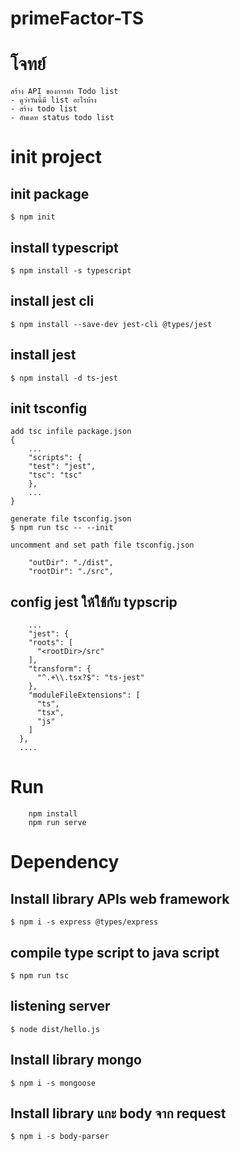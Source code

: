 # primeFactor-TS
# โจทย์
```
สร้าง API ของการทำ Todo list
- ดูว่าวันนี้มี list อะไรบ้าง
- สร้าง todo list
- อัพเดท status todo list
```

# init project

## init package
```
$ npm init
```

## install typescript
```
$ npm install -s typescript
```

## install jest cli
```
$ npm install --save-dev jest-cli @types/jest
```

## install jest
```
$ npm install -d ts-jest
```

## init tsconfig
```
add tsc infile package.json
{
    ...
    "scripts": {
    "test": "jest",
    "tsc": "tsc"
    },
    ...
}

generate file tsconfig.json
$ npm run tsc -- --init

uncomment and set path file tsconfig.json

    "outDir": "./dist",
    "rootDir": "./src",
```

## config jest ให้ใช้กับ typscrip

```
    ...
    "jest": {
    "roots": [
      "<rootDir>/src"
    ],
    "transform": {
      "^.+\\.tsx?$": "ts-jest"
    },
    "moduleFileExtensions": [
      "ts",
      "tsx",
      "js"
    ]
  },
  ....
```

# Run

```
    npm install
    npm run serve
```

# Dependency

## Install library APIs web framework 
```
$ npm i -s express @types/express
```

## compile type script to java script
```
$ npm run tsc
```

## listening server
```
$ node dist/hello.js
```

## Install library mongo
```
$ npm i -s mongoose
```

## Install library แกะ body จาก request
```
$ npm i -s body-parser
```